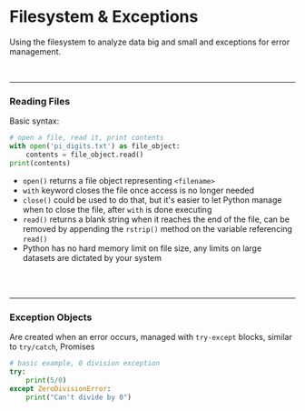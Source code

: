 # Filesystem & Exceptions

Using the filesystem to analyze data big and small and exceptions for error management.

<br>

--------------------------------------------------------------------------------
### Reading Files

Basic syntax:

  ```python
  # open a file, read it, print contents
  with open('pi_digits.txt') as file_object:
      contents = file_object.read()
  print(contents)
  ```

  - `open()` returns a file object representing `<filename>`
  - `with` keyword closes the file once access is no longer needed
  - `close()` could be used to do that, but it's easier to let Python manage when to close the file, after `with` is done executing
  - `read()` returns a blank string when it reaches the end of the file, can be removed by appending the `rstrip()` method on the variable referencing `read()`
  - Python has no hard memory limit on file size, any limits on large datasets are dictated by your system


<br><br>

--------------------------------------------------------------------------------
### Exception Objects

Are created when an error occurs, managed with `try-except` blocks, similar to `try/catch`, Promises

  ```python
  # basic example, 0 division exception
  try:
      print(5/0)
  except ZeroDivisionError:
      print("Can't divide by 0")
  ```
